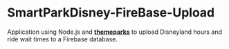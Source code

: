 # SmartParkDisney-FireBase-Upload

Application using Node.js and <b><a href="https://github.com/cubehouse/themeparks">themeparks</a></b>
to upload Disneyland hours and ride wait times to a Firebase database.
